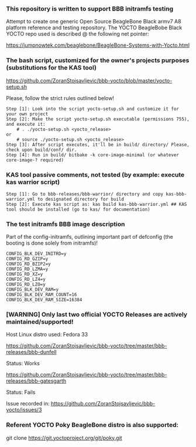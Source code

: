 ### This repository is written to support BBB initramfs testing
Attempt to create one generic Open Source BeagleBone Black armv7 A8 platform reference and testing repository.
The YOCTO BeagleBobe Black YOCTO repo used is described @ the following net pointer:

https://jumpnowtek.com/beaglebone/BeagleBone-Systems-with-Yocto.html

### The bash script, customized for the owner's projects purposes (substitutions for the KAS tool)
https://github.com/ZoranStojsavljevic/bbb-yocto/blob/master/yocto-setup.sh

Please, follow the strict rules outlined below!

	Step [1]: Look into the script yocto-setup.sh and customize it for your own project
	Step [2]: Make the script yocto-setup.sh executable (permissions 755), and execute it:
		# . ./yocto-setup.sh <yocto_release>
	or
		# source ./yocto-setup.sh <yocto_release>
	Step [3]: After script executes, it'll be in build/ directory/ Please, check upon build/conf/ dir.
	Step [4]: Run in build/ bitbake -k core-image-minimal (or whatever core-image-? required)

### KAS tool passive comments, not tested (by example: execute kas warrior script)

	Step [1]: Go to bbb-releases/bbb-warrior/ directory and copy kas-bbb-warrior.yml to designated directory for build
	Step [2]: Execute kas script as: kas build kas-bbb-warrior.yml ## KAS tool should be installed (go to kas/ for documentation)

### The test initramfs BBB image description
 Part of the config-initramfs, outlining important part of defconfig (the booting is done solely from initramfs)!

	CONFIG_BLK_DEV_INITRD=y
	CONFIG_RD_GZIP=y
	CONFIG_RD_BZIP2=y
	CONFIG_RD_LZMA=y
	CONFIG_RD_XZ=y
	CONFIG_RD_LZ4=y
	CONFIG_RD_LZO=y
	CONFIG_BLK_DEV_RAM=y
	CONFIG_BLK_DEV_RAM_COUNT=16
	CONFIG_BLK_DEV_RAM_SIZE=16384

### [WARNING] Only last two official YOCTO Releases are actively maintained/supported!

Host Linux distro used: Fedora 33

https://github.com/ZoranStojsavljevic/bbb-yocto/tree/master/bbb-releases/bbb-dunfell

Status: Works

https://github.com/ZoranStojsavljevic/bbb-yocto/tree/master/bbb-releases/bbb-gatesgarth

Status: Fails

Issue recorded in: https://github.com/ZoranStojsavljevic/bbb-yocto/issues/3

### Referent YOCTO Poky BeagleBone distro is also supported:
git clone https://git.yoctoproject.org/git/poky.git

